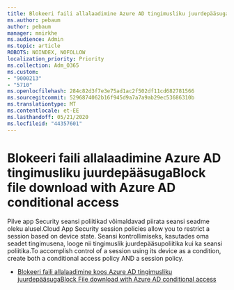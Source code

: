 ```yaml
---
title: Blokeeri faili allalaadimine Azure AD tingimusliku juurdepääsuga
ms.author: pebaum
author: pebaum
manager: mnirkhe
ms.audience: Admin
ms.topic: article
ROBOTS: NOINDEX, NOFOLLOW
localization_priority: Priority
ms.collection: Adm_O365
ms.custom:
- "9000213"
- "5710"
ms.openlocfilehash: 284c82d3f7e3e75ad1ac2f502df11cd682781566
ms.sourcegitcommit: 5296874062b16f945d9a7a7a9ab29ec53686310b
ms.translationtype: MT
ms.contentlocale: et-EE
ms.lasthandoff: 05/21/2020
ms.locfileid: "44357601"
---
```

# <a name="block-file-download-with-azure-ad-conditional-access"></a><span data-ttu-id="51c7b-102">Blokeeri faili allalaadimine Azure AD tingimusliku juurdepääsuga</span><span class="sxs-lookup"><span data-stu-id="51c7b-102">Block file download with Azure AD conditional access</span></span>

<span data-ttu-id="51c7b-103">Pilve app Security seansi poliitikad võimaldavad piirata seansi seadme oleku alusel.</span><span class="sxs-lookup"><span data-stu-id="51c7b-103">Cloud App Security session policies allow you to restrict a session based on device state.</span></span> <span data-ttu-id="51c7b-104">Seansi kontrollimiseks, kasutades oma seadet tingimusena, looge nii tingimuslik juurdepääsupoliitika kui ka seansi poliitika.</span><span class="sxs-lookup"><span data-stu-id="51c7b-104">To accomplish control of a session using its device as a condition, create both a conditional access policy AND a session policy.</span></span>

- [<span data-ttu-id="51c7b-105">Blokeeri faili allalaadimine koos Azure AD tingimusliku juurdepääsuga</span><span class="sxs-lookup"><span data-stu-id="51c7b-105">Block File download with Azure AD conditional access</span></span>](https://docs.microsoft.com/cloud-app-security/use-case-proxy-block-session-aad#create-a-block-download-policy-for-unmanaged-devices)
